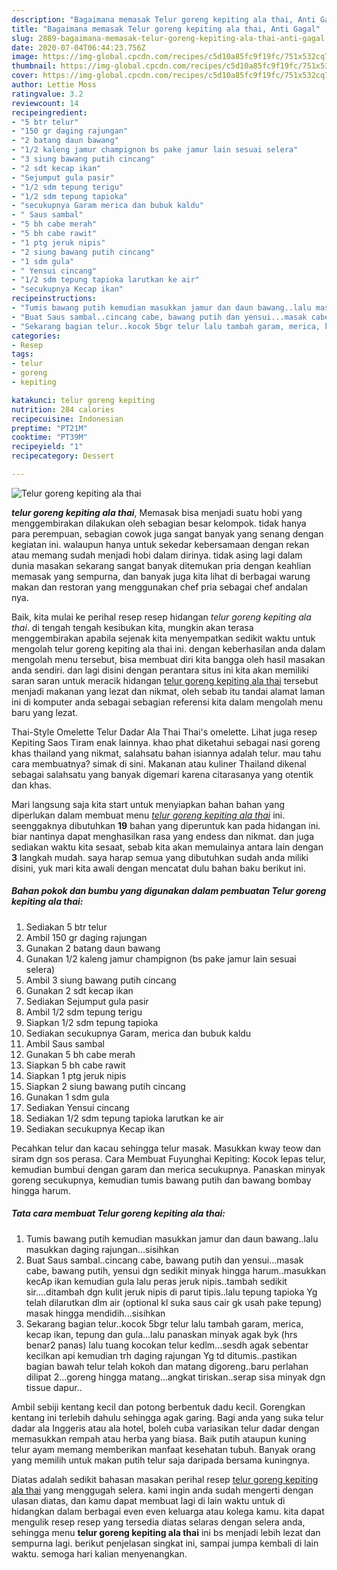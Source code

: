 ```yaml
---
description: "Bagaimana memasak Telur goreng kepiting ala thai, Anti Gagal"
title: "Bagaimana memasak Telur goreng kepiting ala thai, Anti Gagal"
slug: 2889-bagaimana-memasak-telur-goreng-kepiting-ala-thai-anti-gagal
date: 2020-07-04T06:44:23.756Z
image: https://img-global.cpcdn.com/recipes/c5d10a85fc9f19fc/751x532cq70/telur-goreng-kepiting-ala-thai-foto-resep-utama.jpg
thumbnail: https://img-global.cpcdn.com/recipes/c5d10a85fc9f19fc/751x532cq70/telur-goreng-kepiting-ala-thai-foto-resep-utama.jpg
cover: https://img-global.cpcdn.com/recipes/c5d10a85fc9f19fc/751x532cq70/telur-goreng-kepiting-ala-thai-foto-resep-utama.jpg
author: Lettie Moss
ratingvalue: 3.2
reviewcount: 14
recipeingredient:
- "5 btr telur"
- "150 gr daging rajungan"
- "2 batang daun bawang"
- "1/2 kaleng jamur champignon bs pake jamur lain sesuai selera"
- "3 siung bawang putih cincang"
- "2 sdt kecap ikan"
- "Sejumput gula pasir"
- "1/2 sdm tepung terigu"
- "1/2 sdm tepung tapioka"
- "secukupnya Garam merica dan bubuk kaldu"
- " Saus sambal"
- "5 bh cabe merah"
- "5 bh cabe rawit"
- "1 ptg jeruk nipis"
- "2 siung bawang putih cincang"
- "1 sdm gula"
- " Yensui cincang"
- "1/2 sdm tepung tapioka larutkan ke air"
- "secukupnya Kecap ikan"
recipeinstructions:
- "Tumis bawang putih kemudian masukkan jamur dan daun bawang..lalu masukkan daging rajungan...sisihkan"
- "Buat Saus sambal..cincang cabe, bawang putih dan yensui...masak cabe, bawang putih, yensui dgn sedikit minyak hingga harum..masukkan kecAp ikan kemudian gula lalu peras jeruk nipis..tambah sedikit sir....ditambah dgn kulit jeruk nipis di parut tipis..lalu tepung tapioka Yg telah dilarutkan dlm air (optional kl suka saus cair gk usah pake tepung) masak hingga mendidih...sisihkan"
- "Sekarang bagian telur..kocok 5bgr telur lalu tambah garam, merica, kecap ikan, tepung dan gula...lalu panaskan minyak agak byk (hrs benar2 panas) lalu tuang kocokan telur kedlm...sesdh agak sebentar kecilkan api kemudian trh daging rajungan Yg td ditumis..pastikan bagian bawah telur telah kokoh dan matang digoreng..baru perlahan dilipat 2...goreng hingga matang...angkat tiriskan..serap sisa minyak dgn tissue dapur.."
categories:
- Resep
tags:
- telur
- goreng
- kepiting

katakunci: telur goreng kepiting 
nutrition: 284 calories
recipecuisine: Indonesian
preptime: "PT21M"
cooktime: "PT39M"
recipeyield: "1"
recipecategory: Dessert

---
```



![Telur goreng kepiting ala thai](https://img-global.cpcdn.com/recipes/c5d10a85fc9f19fc/751x532cq70/telur-goreng-kepiting-ala-thai-foto-resep-utama.jpg)

<b><i>telur goreng kepiting ala thai</i></b>, Memasak bisa menjadi suatu hobi yang menggembirakan dilakukan oleh sebagian besar kelompok. tidak hanya para perempuan, sebagian cowok juga sangat banyak yang senang dengan kegiatan ini. walaupun hanya untuk sekedar kebersamaan dengan rekan atau memang sudah menjadi hobi dalam dirinya. tidak asing lagi dalam dunia masakan sekarang sangat banyak ditemukan pria dengan keahlian memasak yang sempurna, dan banyak juga kita lihat di berbagai warung makan dan restoran yang menggunakan chef pria sebagai chef andalan nya.

Baik, kita mulai ke perihal resep resep hidangan <i>telur goreng kepiting ala thai</i>. di tengah tengah kesibukan kita, mungkin akan terasa menggembirakan apabila sejenak kita menyempatkan sedikit waktu untuk mengolah telur goreng kepiting ala thai ini. dengan keberhasilan anda dalam mengolah menu tersebut, bisa membuat diri kita bangga oleh hasil masakan anda sendiri. dan lagi disini dengan perantara situs ini kita akan memiliki saran saran untuk meracik hidangan <u>telur goreng kepiting ala thai</u> tersebut menjadi makanan yang lezat dan nikmat, oleh sebab itu tandai alamat laman ini di komputer anda sebagai sebagian referensi kita dalam mengolah menu baru yang lezat.

Thai-Style Omelette Telur Dadar Ala Thai Thai&#39;s omelette. Lihat juga resep Kepiting Saos Tiram enak lainnya. khao phat diketahui sebagai nasi goreng khas thailand yang nikmat, salahsatu bahan isiannya adalah telur. mau tahu cara membuatnya? simak di sini. Makanan atau kuliner Thailand dikenal sebagai salahsatu yang banyak digemari karena citarasanya yang otentik dan khas.


Mari langsung saja kita start untuk menyiapkan bahan bahan yang diperlukan dalam membuat menu <u><i>telur goreng kepiting ala thai</i></u> ini. seenggaknya dibutuhkan <b>19</b> bahan yang diperuntuk kan pada hidangan ini. biar nantinya dapat menghasilkan rasa yang endess dan nikmat. dan juga sediakan waktu kita sesaat, sebab kita akan memulainya antara lain dengan <b>3</b> langkah mudah. saya harap semua yang dibutuhkan sudah anda miliki disini, yuk mari kita awali dengan mencatat dulu bahan baku berikut ini.

<!--inarticleads1-->

##### Bahan pokok dan bumbu yang digunakan dalam pembuatan Telur goreng kepiting ala thai:

1. Sediakan 5 btr telur
1. Ambil 150 gr daging rajungan
1. Gunakan 2 batang daun bawang
1. Gunakan 1/2 kaleng jamur champignon (bs pake jamur lain sesuai selera)
1. Ambil 3 siung bawang putih cincang
1. Gunakan 2 sdt kecap ikan
1. Sediakan Sejumput gula pasir
1. Ambil 1/2 sdm tepung terigu
1. Siapkan 1/2 sdm tepung tapioka
1. Sediakan secukupnya Garam, merica dan bubuk kaldu
1. Ambil  Saus sambal
1. Gunakan 5 bh cabe merah
1. Siapkan 5 bh cabe rawit
1. Siapkan 1 ptg jeruk nipis
1. Siapkan 2 siung bawang putih cincang
1. Gunakan 1 sdm gula
1. Sediakan  Yensui cincang
1. Sediakan 1/2 sdm tepung tapioka larutkan ke air
1. Sediakan secukupnya Kecap ikan


Pecahkan telur dan kacau sehingga telur masak. Masukkan kway teow dan siram dgn sos perasa. Cara Membuat Fuyunghai Kepiting: Kocok lepas telur, kemudian bumbui dengan garam dan merica secukupnya. Panaskan minyak goreng secukupnya, kemudian tumis bawang putih dan bawang bombay hingga harum. 

<!--inarticleads2-->

##### Tata cara membuat Telur goreng kepiting ala thai:

1. Tumis bawang putih kemudian masukkan jamur dan daun bawang..lalu masukkan daging rajungan...sisihkan
1. Buat Saus sambal..cincang cabe, bawang putih dan yensui...masak cabe, bawang putih, yensui dgn sedikit minyak hingga harum..masukkan kecAp ikan kemudian gula lalu peras jeruk nipis..tambah sedikit sir....ditambah dgn kulit jeruk nipis di parut tipis..lalu tepung tapioka Yg telah dilarutkan dlm air (optional kl suka saus cair gk usah pake tepung) masak hingga mendidih...sisihkan
1. Sekarang bagian telur..kocok 5bgr telur lalu tambah garam, merica, kecap ikan, tepung dan gula...lalu panaskan minyak agak byk (hrs benar2 panas) lalu tuang kocokan telur kedlm...sesdh agak sebentar kecilkan api kemudian trh daging rajungan Yg td ditumis..pastikan bagian bawah telur telah kokoh dan matang digoreng..baru perlahan dilipat 2...goreng hingga matang...angkat tiriskan..serap sisa minyak dgn tissue dapur..


Ambil sebiji kentang kecil dan potong berbentuk dadu kecil. Gorengkan kentang ini terlebih dahulu sehingga agak garing. Bagi anda yang suka telur dadar ala Inggeris atau ala hotel, boleh cuba variasikan telur dadar dengan memasukkan rempah atau herba yang biasa. Baik putih ataupun kuning telur ayam memang memberikan manfaat kesehatan tubuh. Banyak orang yang memilih untuk makan putih telur saja daripada bersama kuningnya. 

Diatas adalah sedikit bahasan masakan perihal resep <u>telur goreng kepiting ala thai</u> yang menggugah selera. kami ingin anda sudah mengerti dengan ulasan diatas, dan kamu dapat membuat lagi di lain waktu untuk di hidangkan dalam berbagai even even keluarga atau kolega kamu. kita dapat mengulik resep resep yang tersedia diatas selaras dengan selera anda, sehingga menu <b>telur goreng kepiting ala thai</b> ini bs menjadi lebih lezat dan sempurna lagi. berikut penjelasan singkat ini, sampai jumpa kembali di lain waktu. semoga hari kalian menyenangkan.
